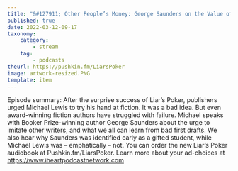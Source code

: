 ```yaml
---
title: "&#127911; Other People’s Money: George Saunders on the Value of Failure"
published: true
date: 2022-03-12-09-17
taxonomy:
    category:
        - stream
    tag:
        - podcasts
theurl: https://pushkin.fm/LiarsPoker
image: artwork-resized.PNG
template: item
---
```


Episode summary: After the surprise success of Liar&rsquo;s Poker, publishers urged Michael Lewis to try his hand at fiction. It was a bad idea. But even award-winning fiction authors have struggled with failure. Michael speaks with Booker Prize-winning author George Saunders about the urge to imitate other writers, and what we all can learn from bad first drafts. We also hear why Saunders was identified early as a gifted student, while Michael Lewis was &ndash; emphatically &ndash; not. You can order the new Liar&rsquo;s Poker audiobook at Pushkin.fm/LiarsPoker. Learn more about your ad-choices at https://www.iheartpodcastnetwork.com
